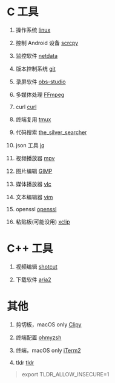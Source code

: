 # C 工具


1. 操作系统
[linux](https://github.com/torvalds/linux.git)

2. 控制 Android 设备
[scrcpy](https://github.com/Genymobile/scrcpy.git)

3. 监控软件
[netdata](https://github.com/netdata/netdata.git)

4. 版本控制系统
[git](https://github.com/git/git.git)

5. 录屏软件
[obs-studio](https://github.com/obsproject/obs-studio.git)

6. 多媒体处理
[FFmpeg](https://github.com/FFmpeg/FFmpeg.git)

7. curl
[curl](https://github.com/curl/curl.git)

8. 终端复用
[tmux](https://github.com/tmux/tmux.git)

9. 代码搜索
[the_silver_searcher](https://github.com/ggreer/the_silver_searcher.git)

10. json 工具
[jq](https://github.com/stedolan/jq.git)

11. 视频播放器
[mpv](https://github.com/mpv-player/mpv.git)

12. 图片编辑
[GIMP](https://www.gimp.org/)

13. 媒体播放器
[vlc](https://github.com/videolan/vlc.git)

14. 文本编辑器
[vim](https://github.com/vim/vim.git)

15. openssl
[openssl](https://github.com/openssl/openssl.git)

16. 粘贴板(可能没用)
[xclip](https://github.com/astrand/xclip.git)


# C++ 工具


1. 视频编辑
[shotcut](https://github.com/mltframework/shotcut.git)

2. 下载软件
[aria2](https://github.com/aria2/aria2.git)


# 其他


1. 剪切板，macOS only
[Clipy](https://github.com/Clipy/Clipy.git)

2. 终端配置
[ohmyzsh](https://github.com/ohmyzsh/ohmyzsh.git)

3. 终端，macOS only
[iTerm2](https://github.com/gnachman/iTerm2.git)

4. tldr
[tldr](https://github.com/tldr-pages/tldr.git)
> export TLDR_ALLOW_INSECURE=1
